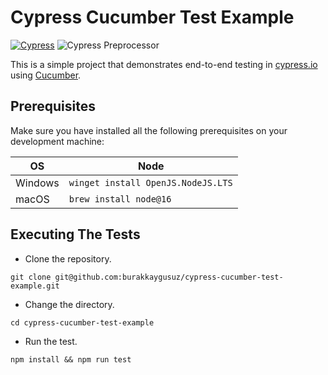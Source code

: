 # Cypress Cucumber Test Example

[![Cypress](https://img.shields.io/npm/v/cypress?color=33ff99&label=cypress&logo=cypress&style=for-the-badge)](https://www.cypress.io)
![Cypress Preprocessor](https://img.shields.io/npm/v/cypress-cucumber-preprocessor?label=Cucumber%20Preprocessor&style=for-the-badge)

This is a simple project that demonstrates end-to-end testing in [cypress.io](https://www.cypress.io/)
using [Cucumber](https://www.npmjs.com/package/cypress-cucumber-preprocessor).

## Prerequisites

Make sure you have installed all the following prerequisites on your development machine:

| OS      | Node                                       |
|---------|--------------------------------------------|
| Windows | `winget install OpenJS.NodeJS.LTS`         |
| macOS   | `brew install node@16`                     |

## Executing The Tests

- Clone the repository.

```shell
git clone git@github.com:burakkaygusuz/cypress-cucumber-test-example.git
```

- Change the directory.

```shell
cd cypress-cucumber-test-example
```

- Run the test.

```shell
npm install && npm run test
```
